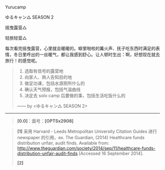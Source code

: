 



Yurucamp

ゆるキャン△ SEASON 2

摇曳露营△

轻旅轻营△

每次看完摇曳露营，心里就会暖暖的。噼里啪啦的篝火声、抚子吃东西时满足的表情，冬日里呼出的一丝暖气，都让我感到舒心。让人顿时生出：啊，好想现在就去旅行！的感觉呢。





> 1. 选取有信号的露营地
> 2. 向家人、熟人告知目的地
> 3. 做足功课，包括水源厕所什么的
> 4. 确认天气预报，包括气温曲线
> 5. 决定去 solo camp 后要做的事，包括生活吃饭什么的
>
> —— by <ゆるキャン△ SEASON 2>









---

> **[0.0]**：面号：**[OPTSx2908]**

> <span id="jump1">**[1]**</span> 采用 Harvard - Leeds Metropolitan University Citation Guides 进行 newspaper 的引用，ex. 
> The Guardian, (2014) Healthcare funds distribution unfair, audit finds. Available from: <http://www.theguardian.com/society/2014/sep/11/healthcare-funds-distribution-unfair-audit-finds> [Accessed 16 September 2014].
>
> <span id="jump2">**[2]**</span> 

